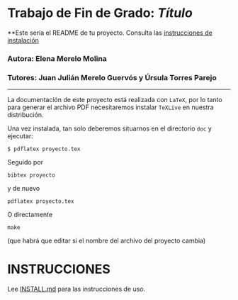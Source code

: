 # Trabajo de Fin de Grado: *Título*

**Este sería el README de tu proyecto. Consulta las [instrucciones de
instalación](INSTALL.md)

### Autora: Elena Merelo Molina
### Tutores: Juan Julián Merelo Guervós y Úrsula Torres Parejo
___

La documentación de este proyecto está realizada con `LaTeX`, por lo
tanto para generar el archivo PDF necesitaremos instalar `TeXLive` en
nuestra distribución.

Una vez instalada, tan solo deberemos situarnos en el directorio `doc` y ejecutar:

`
$ pdflatex proyecto.tex
`

Seguido por

    bibtex proyecto
    
y de nuevo

    pdflatex proyecto.tex

O directamente

    make
    
(que habrá que editar si el nombre del archivo del proyecto cambia)

# INSTRUCCIONES

Lee [INSTALL.md](INSTALL.md) para las instrucciones de uso.
